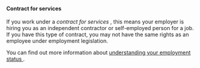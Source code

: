 ####  Contract for services

If you work under a _contract for services_ , this means your employer is
hiring you as an independent contractor or self-employed person for a job. If
you have this type of contract, you may not have the same rights as an
employee under employment legislation.

You can find out more information about [ understanding your employment status
](/en/employment/types-of-employment/understanding-your-employment-status/) .
